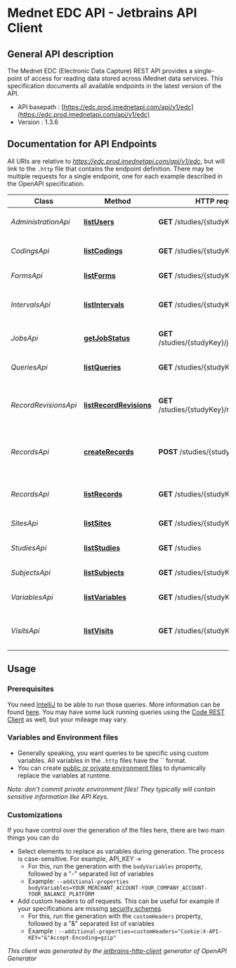# Mednet EDC API - Jetbrains API Client

## General API description

The Mednet EDC (Electronic Data Capture) REST API provides a single-point of access for reading data stored across iMednet data services. This specification documents all available endpoints in the latest version of the API. 

* API basepath : [https://edc.prod.imednetapi.com/api/v1/edc](https://edc.prod.imednetapi.com/api/v1/edc)
* Version : 1.3.6

## Documentation for API Endpoints

All URIs are relative to *https://edc.prod.imednetapi.com/api/v1/edc*, but will link to the `.http` file that contains the endpoint definition.
There may be multiple requests for a single endpoint, one for each example described in the OpenAPI specification.

Class | Method | HTTP request | Description
------------ | ------------- | ------------- | -------------
*AdministrationApi* | [**listUsers**](Apis/AdministrationApi.http#listusers) | **GET** /studies/{studyKey}/users | List users and their roles in a study
*CodingsApi* | [**listCodings**](Apis/CodingsApi.http#listcodings) | **GET** /studies/{studyKey}/codings | List coding activities in a study
*FormsApi* | [**listForms**](Apis/FormsApi.http#listforms) | **GET** /studies/{studyKey}/forms | List forms in a study
*IntervalsApi* | [**listIntervals**](Apis/IntervalsApi.http#listintervals) | **GET** /studies/{studyKey}/intervals | List intervals (visit definitions) in a study
*JobsApi* | [**getJobStatus**](Apis/JobsApi.http#getjobstatus) | **GET** /studies/{studyKey}/jobs/{batchId} | Retrieve job status by batch ID
*QueriesApi* | [**listQueries**](Apis/QueriesApi.http#listqueries) | **GET** /studies/{studyKey}/queries | List data queries in a study
*RecordRevisionsApi* | [**listRecordRevisions**](Apis/RecordRevisionsApi.http#listrecordrevisions) | **GET** /studies/{studyKey}/recordRevisions | List record revisions (audit trail entries) in a study
*RecordsApi* | [**createRecords**](Apis/RecordsApi.http#createrecords) | **POST** /studies/{studyKey}/records | Add new record or update subject/record data
*RecordsApi* | [**listRecords**](Apis/RecordsApi.http#listrecords) | **GET** /studies/{studyKey}/records | List records (eCRF instances) in a study
*SitesApi* | [**listSites**](Apis/SitesApi.http#listsites) | **GET** /studies/{studyKey}/sites | List sites for a study
*StudiesApi* | [**listStudies**](Apis/StudiesApi.http#liststudies) | **GET** /studies | List studies accessible by API key
*SubjectsApi* | [**listSubjects**](Apis/SubjectsApi.http#listsubjects) | **GET** /studies/{studyKey}/subjects | List subjects in a study
*VariablesApi* | [**listVariables**](Apis/VariablesApi.http#listvariables) | **GET** /studies/{studyKey}/variables | List variables (fields) in a study
*VisitsApi* | [**listVisits**](Apis/VisitsApi.http#listvisits) | **GET** /studies/{studyKey}/visits | List visits (subject visit instances) in a study


## Usage

### Prerequisites

You need [IntelliJ](https://www.jetbrains.com/idea/) to be able to run those queries. More information can be found [here](https://www.jetbrains.com/help/idea/http-client-in-product-code-editor.html).
You may have some luck running queries using the [Code REST Client](https://marketplace.visualstudio.com/items?itemName=humao.rest-client) as well, but your mileage may vary.

### Variables and Environment files

* Generally speaking, you want queries to be specific using custom variables. All variables in the `.http` files have the `` format.
* You can create [public or private environment files](https://www.jetbrains.com/help/idea/exploring-http-syntax.html#environment-variables) to dynamically replace the variables at runtime.

_Note: don't commit private environment files! They typically will contain sensitive information like API Keys._

### Customizations

If you have control over the generation of the files here, there are two main things you can do

* Select elements to replace as variables during generation. The process is case-sensitive. For example, API_KEY -> 
    * For this, run the generation with the `bodyVariables` property, followed by a "-" separated list of variables
    * Example: `--additional-properties bodyVariables=YOUR_MERCHANT_ACCOUNT-YOUR_COMPANY_ACCOUNT-YOUR_BALANCE_PLATFORM`
* Add custom headers to _all_ requests. This can be useful for example if your specifications are missing [security schemes](https://github.com/github/rest-api-description/issues/237).
    * For this, run the generation with the `customHeaders` property, followed by a "&" separated list of variables
    * Example : `--additional-properties=customHeaders="Cookie:X-API-KEY="&"Accept-Encoding=gzip"`

_This client was generated by the [jetbrains-http-client](https://openapi-generator.tech/docs/generators/jetbrains-http-client) generator of OpenAPI Generator_